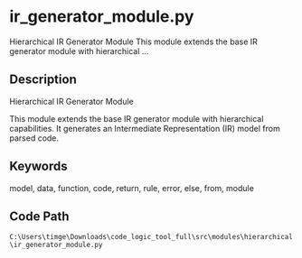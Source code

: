 # ir_generator_module.py

Hierarchical IR Generator Module This module extends the base IR generator module with hierarchical ...

## Description

Hierarchical IR Generator Module

This module extends the base IR generator module with hierarchical capabilities.
It generates an Intermediate Representation (IR) model from parsed code.

## Keywords

model, data, function, code, return, rule, error, else, from, module

## Code Path

`C:\Users\timge\Downloads\code_logic_tool_full\src\modules\hierarchical\ir_generator_module.py`

